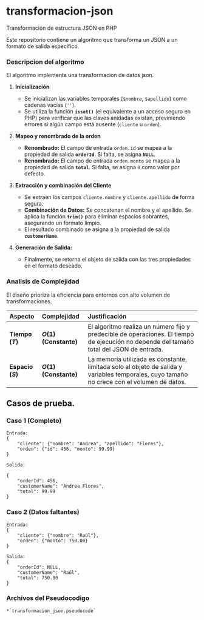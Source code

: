 # transformacion-json
Transformación de estructura JSON en PHP

Este repositorio contiene un algoritmo que transforma un JSON a un formato de salida especifico.

### Descripcion del algoritmo

El algoritmo implementa una transformacion de datos json.

1. **Inicialización**
    * Se inicializan las variables temporales (`$nombre`, `$apellido`) como cadenas vacías (`''`).
    * Se utiliza la función **`isset()`** (el equivalente a un acceso seguro en PHP) para verificar que las claves anidadas existan, previniendo errores si algún campo está ausente (`cliente` u `orden`).


2. **Mapeo y renombrado de la orden**
    * **Renombrado:** El campo de entrada `orden.id` se mapea a la propiedad de salida **`orderId`**. Si falta, se asigna **`NULL`**.
    * **Renombrado:** El campo de entrada `orden.monto` se mapea a la propiedad de salida **`total`**. Si falta, se asigna `0` como valor por defecto.

3. **Extracción y combinación del Cliente**
    * Se extraen los campos `cliente.nombre` y `cliente.apellido` de forma segura.
    * **Combinación de Datos:** Se concatenan el nombre y el apellido. Se aplica la función **`trim()`** para eliminar espacios sobrantes, asegurando un formato limpio.
    * El resultado combinado se asigna a la propiedad de salida **`customerName`**.

4.  **Generación de Salida:**
    * Finalmente, se retorna el objeto de salida con las tres propiedades en el formato deseado.

### Analisis de Complejidad

El diseño prioriza la eficiencia para entornos con alto volumen de transformaciones.

| Aspecto | Complejidad | Justificación |
| :--- | :--- | :--- |
| **Tiempo ($T$)** | **$O(1)$ (Constante)** | El algoritmo realiza un número fijo y predecible de operaciones. El tiempo de ejecución no depende del tamaño total del JSON de entrada. |
| **Espacio ($S$)** | **$O(1)$ (Constante)** | La memoria utilizada es constante, limitada solo al objeto de salida y variables temporales, cuyo tamaño no crece con el volumen de datos. |

## Casos de prueba.

### Caso 1 (Completo)
    Entrada:
    {
        "cliente": {"nombre": "Andrea", "apellido": "Flores"},
        "orden": {"id": 456, "monto": 99.99}
    }

    Salida:

    {
        "orderId": 456,
        "customerName": "Andrea Flores",
        "total": 99.99
    }

### Caso 2 (Datos faltantes)
    Entrada:
    {
        "cliente": {"nombre": "Raúl"}, 
        "orden": {"monto": 750.00}
    }

    Salida:
    {
        "orderId": NULL,
        "customerName": "Raúl",
        "total": 750.00
    }

### Archivos del Pseudocodigo

    *`transformacion_json.pseudocode`
    